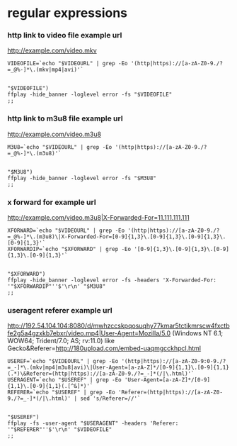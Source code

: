 # regular expressions


### http link to video file example url

http://example.com/video.mkv

	VIDEOFILE=`echo "$VIDEOURL" | grep -Eo '(http|https)://[a-zA-Z0-9./?=_@%-]*\.(mkv|mp4|avi)'`


	"$VIDEOFILE")
	ffplay -hide_banner -loglevel error -fs "$VIDEOFILE"
	;;

### http link to m3u8 file example url
 
http://example.com/video.m3u8

	M3U8=`echo "$VIDEOURL" | grep -Eo '(http|https)://[a-zA-Z0-9./?=_@%-]*\.(m3u8)'`


	"$M3U8")
	ffplay -hide_banner -loglevel error -fs "$M3U8"
	;;

### x forward for example url

http://example.com/video.m3u8|X-Forwarded-For=11.111.111.111

	XFORWARD=`echo "$VIDEOURL" | grep -Eo '(http|https)://[a-zA-Z0-9./?=_@%-]*\.(m3u8)\|X-Forwarded-For=[0-9]{1,3}\.[0-9]{1,3}\.[0-9]{1,3}\.[0-9]{1,3}'`
	XFORWARDIP=`echo "$XFORWARD" | grep -Eo '[0-9]{1,3}\.[0-9]{1,3}\.[0-9]{1,3}\.[0-9]{1,3}'`


	"$XFORWARD")
	ffplay -hide_banner -loglevel error -fs -headers 'X-Forwarded-For: '"$XFORWARDIP"''$'\r\n' "$M3U8"
	;;

### useragent referer example url

http://192.54.104.104:8080/d/mwhzccskpqosuqhy77kmar5tctikmrscw4fxctbfe2g5a4gzxkb7ebxr/video.mp4|User-Agent=Mozilla/5.0 (Windows NT 6.1; WOW64; Trident/7.0; AS; rv:11.0) like Gecko&Referer=http://180upload.com/embed-uaqmgcckhpcl.html


	USEREF=`echo "$VIDEOURL" | grep -Eo '(http|https)://[a-zA-Z0-9:0-9./?=_-]*\.(mkv|mp4|m3u8|avi)\|User-Agent=[a-zA-Z]*/[0-9]{1,1}\.[0-9]{1,1}(.*)\&Referer=(http|https)://[a-zA-Z0-9./?=_-]*(/|\.html)'`
	USERAGENT=`echo "$USEREF" | grep -Eo 'User-Agent=[a-zA-Z]*/[0-9]{1,1}\.[0-9]{1,1}(.[^&]*)'`
	REFERER=`echo "$USEREF" | grep -Eo 'Referer=(http|https)://[a-zA-Z0-9./?=_-]*(/|\.html)' | sed 's/Referer=//'`


	"$USEREF")
	ffplay -fs -user-agent "$USERAGENT" -headers 'Referer: '"$REFERER"''$'\r\n' "$VIDEOFILE"
	;;
